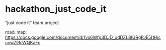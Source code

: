 # hackathon_just_code_it
"just code it" team project 

road_map: https://docs.google.com/document/d/1vx6Wfp3DJD_odDZL8IGRgPJE5I1HjcuywZlReWQKaFc
